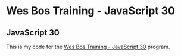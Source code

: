 # Wes Bos Training - JavaScript 30

## JavaScript 30

This is my code for the [Wes Bos Training - JavaScript 30](https://javascript30.com/) program.
